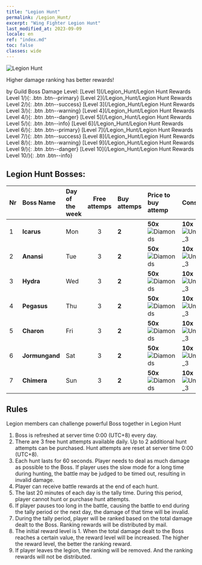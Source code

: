 ```yaml
---
title: "Legion Hunt"
permalink: /Legion_Hunt/
excerpt: "Wing Fighter Legion Hunt"
last_modified_at: 2023-09-09
locale: en
ref: "index.md"
toc: false
classes: wide
---
```



  ![Legion Hunt](/images/LegionHunt_header.png)

  Higher damage ranking has better rewards!


  by Guild Boss Damage Level:   [Level 1](/Legion_Hunt/Legion Hunt Rewards Level 1/){: .btn .btn--primary}   [Level 2](/Legion_Hunt/Legion Hunt Rewards Level 2/){: .btn .btn--success}   [Level 3](/Legion_Hunt/Legion Hunt Rewards Level 3/){: .btn .btn--warning}   [Level 4](/Legion_Hunt/Legion Hunt Rewards Level 4/){: .btn .btn--danger}   [Level 5](/Legion_Hunt/Legion Hunt Rewards Level 5/){: .btn .btn--info}   [Level 6](/Legion_Hunt/Legion Hunt Rewards Level 6/){: .btn .btn--primary}   [Level 7](/Legion_Hunt/Legion Hunt Rewards Level 7/){: .btn .btn--success}   [Level 8](/Legion_Hunt/Legion Hunt Rewards Level 8/){: .btn .btn--warning}   [Level 9](/Legion_Hunt/Legion Hunt Rewards Level 9/){: .btn .btn--danger}   [Level 10](/Legion_Hunt/Legion Hunt Rewards Level 10/){: .btn .btn--info} 



## Legion Hunt Bosses:

  |  Nr | Boss Name | Day of the week | Free attemps | Buy attemps | Price to buy attemp | Consume |
  |:----|:----------|:-------------|:-------------:|:----------------|:------------|:--------|
 | 1 | **Icarus** | Mon | 3 | **2** | **50x**![Diamonds](/images/item/Diamonds_p.png) | **10x**![Unknown_3](/images/item/Settlement_Energy_p.png) |
 | 2 | **Anansi** | Tue | 3 | **2** | **50x**![Diamonds](/images/item/Diamonds_p.png) | **10x**![Unknown_3](/images/item/Settlement_Energy_p.png) |
 | 3 | **Hydra** | Wed | 3 | **2** | **50x**![Diamonds](/images/item/Diamonds_p.png) | **10x**![Unknown_3](/images/item/Settlement_Energy_p.png) |
 | 4 | **Pegasus** | Thu | 3 | **2** | **50x**![Diamonds](/images/item/Diamonds_p.png) | **10x**![Unknown_3](/images/item/Settlement_Energy_p.png) |
 | 5 | **Charon** | Fri | 3 | **2** | **50x**![Diamonds](/images/item/Diamonds_p.png) | **10x**![Unknown_3](/images/item/Settlement_Energy_p.png) |
 | 6 | **Jormungand** | Sat | 3 | **2** | **50x**![Diamonds](/images/item/Diamonds_p.png) | **10x**![Unknown_3](/images/item/Settlement_Energy_p.png) |
 | 7 | **Chimera** | Sun | 3 | **2** | **50x**![Diamonds](/images/item/Diamonds_p.png) | **10x**![Unknown_3](/images/item/Settlement_Energy_p.png) |


## Rules

  Legion members can challenge powerful Boss together in Legion Hunt<br/>
  1. Boss is refreshed at server time 0:00 (UTC+8) every day.<br/>
  2. There are 3 free hunt attempts available daily. Up to 2 additional hunt attempts can be purchased. Hunt attempts are reset at server time 0:00 (UTC+8).<br/>
  3. Each hunt lasts for 60 seconds. Player needs to deal as much damage as possible to the Boss. If player uses the slow mode for a long time during hunting, the battle may be judged to be timed out, resulting in invalid damage.<br/>
  4. Player can receive battle rewards at the end of each hunt.<br/>
  5. The last 20 minutes of each day is the tally time. During this period, player cannot hunt or purchase hunt attempts.<br/>
  6. If player pauses too long in the battle, causing the battle to end during the tally period or the next day, the damage of that time will be invalid.<br/>
  7. During the tally period, player will be ranked based on the total damage dealt to the Boss. Ranking rewards will be distributed by mail.<br/>
  8. The initial reward level is 1. When the total damage dealt to the Boss reaches a certain value, the reward level will be increased. The higher the reward level, the better the ranking reward.<br/>
  9. If player leaves the legion, the ranking will be removed. And the ranking rewards will not be distributed.


